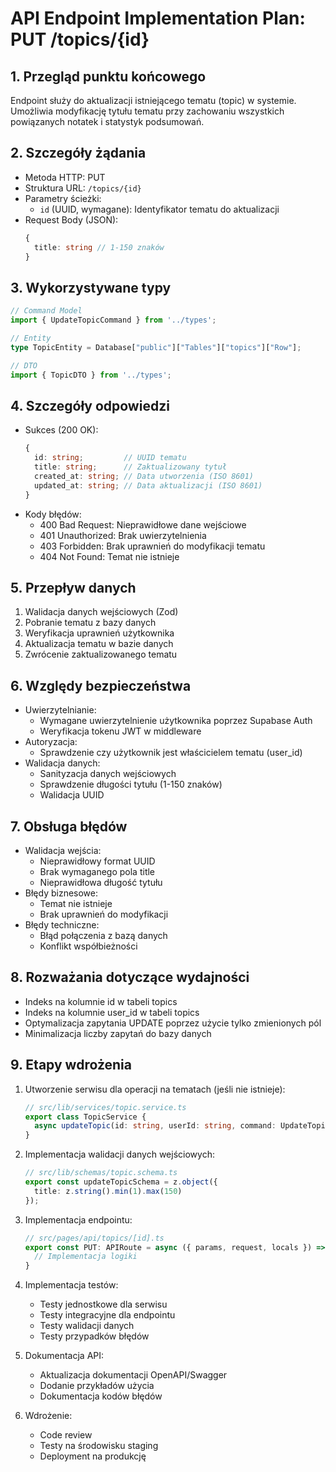 # API Endpoint Implementation Plan: PUT /topics/{id}

## 1. Przegląd punktu końcowego
Endpoint służy do aktualizacji istniejącego tematu (topic) w systemie. Umożliwia modyfikację tytułu tematu przy zachowaniu wszystkich powiązanych notatek i statystyk podsumowań.

## 2. Szczegóły żądania
- Metoda HTTP: PUT
- Struktura URL: `/topics/{id}`
- Parametry ścieżki:
  - `id` (UUID, wymagane): Identyfikator tematu do aktualizacji
- Request Body (JSON):
  ```typescript
  {
    title: string // 1-150 znaków
  }
  ```

## 3. Wykorzystywane typy
```typescript
// Command Model
import { UpdateTopicCommand } from '../types';

// Entity
type TopicEntity = Database["public"]["Tables"]["topics"]["Row"];

// DTO
import { TopicDTO } from '../types';
```

## 4. Szczegóły odpowiedzi
- Sukces (200 OK):
  ```typescript
  {
    id: string;         // UUID tematu
    title: string;      // Zaktualizowany tytuł
    created_at: string; // Data utworzenia (ISO 8601)
    updated_at: string; // Data aktualizacji (ISO 8601)
  }
  ```
- Kody błędów:
  - 400 Bad Request: Nieprawidłowe dane wejściowe
  - 401 Unauthorized: Brak uwierzytelnienia
  - 403 Forbidden: Brak uprawnień do modyfikacji tematu
  - 404 Not Found: Temat nie istnieje

## 5. Przepływ danych
1. Walidacja danych wejściowych (Zod)
2. Pobranie tematu z bazy danych
3. Weryfikacja uprawnień użytkownika
4. Aktualizacja tematu w bazie danych
5. Zwrócenie zaktualizowanego tematu

## 6. Względy bezpieczeństwa
- Uwierzytelnianie:
  - Wymagane uwierzytelnienie użytkownika poprzez Supabase Auth
  - Weryfikacja tokenu JWT w middleware
- Autoryzacja:
  - Sprawdzenie czy użytkownik jest właścicielem tematu (user_id)
- Walidacja danych:
  - Sanityzacja danych wejściowych
  - Sprawdzenie długości tytułu (1-150 znaków)
  - Walidacja UUID

## 7. Obsługa błędów
- Walidacja wejścia:
  - Nieprawidłowy format UUID
  - Brak wymaganego pola title
  - Nieprawidłowa długość tytułu
- Błędy biznesowe:
  - Temat nie istnieje
  - Brak uprawnień do modyfikacji
- Błędy techniczne:
  - Błąd połączenia z bazą danych
  - Konflikt współbieżności

## 8. Rozważania dotyczące wydajności
- Indeks na kolumnie id w tabeli topics
- Indeks na kolumnie user_id w tabeli topics
- Optymalizacja zapytania UPDATE poprzez użycie tylko zmienionych pól
- Minimalizacja liczby zapytań do bazy danych

## 9. Etapy wdrożenia
1. Utworzenie serwisu dla operacji na tematach (jeśli nie istnieje):
   ```typescript
   // src/lib/services/topic.service.ts
   export class TopicService {
     async updateTopic(id: string, userId: string, command: UpdateTopicCommand): Promise<TopicDTO>
   }
   ```

2. Implementacja walidacji danych wejściowych:
   ```typescript
   // src/lib/schemas/topic.schema.ts
   export const updateTopicSchema = z.object({
     title: z.string().min(1).max(150)
   });
   ```

3. Implementacja endpointu:
   ```typescript
   // src/pages/api/topics/[id].ts
   export const PUT: APIRoute = async ({ params, request, locals }) => {
     // Implementacja logiki
   }
   ```

4. Implementacja testów:
   - Testy jednostkowe dla serwisu
   - Testy integracyjne dla endpointu
   - Testy walidacji danych
   - Testy przypadków błędów

5. Dokumentacja API:
   - Aktualizacja dokumentacji OpenAPI/Swagger
   - Dodanie przykładów użycia
   - Dokumentacja kodów błędów

6. Wdrożenie:
   - Code review
   - Testy na środowisku staging
   - Deployment na produkcję 